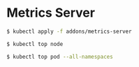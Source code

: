 # Metrics Server

```bash
$ kubectl apply -f addons/metrics-server
```

```bash
$ kubectl top node

$ kubectl top pod --all-namespaces
```